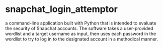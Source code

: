 # snapchat_login_attemptor
a command-line application built with Python that is intended to evaluate the security of Snapchat accounts.  The software takes a user-provided wordlist and a target username as input, then uses each password in the wordlist to try to log in to the designated account in a methodical manner.
